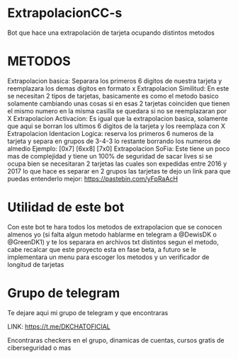 # ExtrapolacionCC-s
Bot que hace una extrapolación de tarjeta ocupando distintos metodos

# METODOS
Extrapolacion basica: Separara los primeros 6 digitos de nuestra tarjeta y reemplazara los demas digitos en formato x
Extrapolacion Similitud: En este se necesitan 2 tipos de tarjetas, basicamente es como el metodo basico solamente cambiando unas cosas si en esas 2 tarjetas coinciden que tienen el mismo numero en la misma casilla se quedara
si no se reemplazaran por X
Extrapolacion Activacion: Es igual que la extrapolacion basica, solamente que aqui se borran los ultimos 6 digitos de la tarjeta y los reemplaza con X
Extrapolacion Identacion Logica: reserva los primeros 6 numeros de la tarjeta y separa en grupos de 3-4-3 lo restante borrando los numeros de almedio
Ejemplo: [0x7] [6xx8] [7x0]
Extrapolacion SoFia: Este tiene un poco mas de complejidad y tiene un 100% de seguridad de sacar lives si se ocupa bien
se necesitaran 2 tarjetas las cuales son expedidas entre 2016 y 2017 
lo que hace es separar en 2 grupos las tarjetas te dejo un link para que puedas entenderlo mejor: https://pastebin.com/yFpRaAcH

# Utilidad de este bot
Con este bot te hara todos los metodos de extrapolacion que se conocen almenos yo (si falta algun metodo hablarme en telegram a @DewisDK o @GreenDK1)
y te los separara en archivos txt distintos segun el metodo, cabe recalcar que este proyecto esta en fase beta, a futuro se le implementara un menu para escoger los metodos y un verificador de longitud de tarjetas

# Grupo de telegram

Te dejare aqui mi grupo de telegram y que encontraras

LINK: https://t.me/DKCHATOFICIAL

Encontraras checkers en el grupo, dinamicas de cuentas, cursos gratis de ciberseguridad o mas

